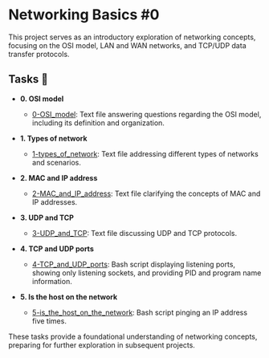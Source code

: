 # Networking Basics #0

This project serves as an introductory exploration of networking concepts, focusing on the OSI model, LAN and WAN networks, and TCP/UDP data transfer protocols.

## Tasks :page_with_curl:

* **0. OSI model**
  * [0-OSI_model](./0-OSI_model): Text file answering questions regarding the OSI model, including its definition and organization.

* **1. Types of network**
  * [1-types_of_network](./1-types_of_network): Text file addressing different types of networks and scenarios.

* **2. MAC and IP address**
  * [2-MAC_and_IP_address](./2-MAC_and_IP_address): Text file clarifying the concepts of MAC and IP addresses.

* **3. UDP and TCP**
  * [3-UDP_and_TCP](./3-UDP_and_TCP): Text file discussing UDP and TCP protocols.

* **4. TCP and UDP ports**
  * [4-TCP_and_UDP_ports](./4-TCP_and_UDP_ports): Bash script displaying listening ports, showing only listening sockets, and providing PID and program name information.

* **5. Is the host on the network**
  * [5-is_the_host_on_the_network](./5-is_the_host_on_the_network): Bash script pinging an IP address five times.

These tasks provide a foundational understanding of networking concepts, preparing for further exploration in subsequent projects.
